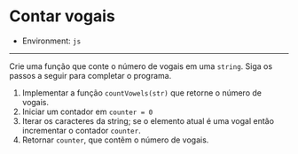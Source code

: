 # Contar vogais

* Environment: `js`

***

Crie uma função que conte o número de vogais em uma `string`. 
Siga os passos a seguir para completar o programa.

1. Implementar a função `countVowels(str)` que retorne o número de vogais.
2. Iniciar um contador em `counter = 0`
3. Iterar os caracteres da string; se o elemento atual é uma vogal então
incrementar o contador `counter`.
4. Retornar `counter`, que contẽm o número de vogais.
